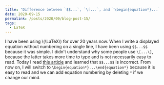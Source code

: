 ```yaml
---
title: 'Difference between `$$...`, `\[...`, and `\begin{equation*}...`'
date: 2020-09-15
permalink: /posts/2020/09/blog-post-15/
tags:
  - LaTeX
---
```


I have been using \\(\LaTeX\\) for over 20 years now. When I write a displayed equation without numbering on a single line, I have been using `$$...$$` because it was simple. I didn't understand why some people use `\[...\]`, because the latter takes more time to type and is not necessarily easy to read. Today I read [this article](https://tex.stackexchange.com/questions/503/why-is-preferable-to) and learned that `$$...$$` is incorrect. From now on, I will switch to `\begin{equation*}...\end{equation*}` because it is easy to read and we can add equation numbering by deleting `*` if we change our mind.

